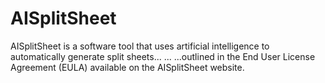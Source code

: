 # AISplitSheet

AISplitSheet is a software tool that uses artificial intelligence to automatically generate split sheets...
...
...outlined in the End User License Agreement (EULA) available on the AISplitSheet website.